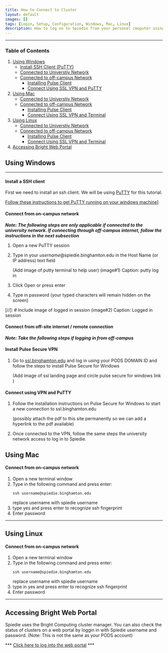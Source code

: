 ```yaml
---
title: How to Connect to Cluster
layout: default
images: []
tags: [Login, Setup, Configuration, Windows, Mac, Linux]
description: How to log on to Spiedie from your personal cmoputer using various operating systems.
---
```


***


### Table of Contents  

 1. [Using Windows](#using_windows)  
     * [Install SSH Client \(PuTTY\)](#windows_ssh) 
     * [Connected to Universtiy Network](#windows_connect)  
     * [Connected to off-campus Network](#windows_off_campus)  
         * [Installing Pulse Client ](#windows_vpn)
         * [Connect Using SSL VPN and PuTTY](#windows_vpn_connect)
 2. [Using Mac](#using_mac)
     * [Connected to Universtiy Network](#mac_connect)  
     * [Connected to off-campus Network](#mac_off_campus)  
         * [Installing Pulse Client ](#mac_vpn)
         * [Connect Using SSL VPN and Terminal](#mac_vpn_connect)
 3. [Using Linux](#using_linux)  
     * [Connected to Universtiy Network](#linux_connect)  
     * [Connected to off-campus Network](#linux_off_campus)  
         * [Installing Pulse Client ](#linux_vpn)
         * [Connect Using SSL VPN and Terminal](#linux_vpn_connect)
 4. [Accessing Bright Web Portal](#bright_web)

## <a name="using_windows"></a> Using Windows
***

#### <a name="windows_ssh"> </a>Install a SSH client

First we need to install an ssh client. We will be using <a href="https://www.putty.org" target="_blank">PuTTY</a> for this tutorial. 

<a href="https://www.ssh.com/ssh/putty/windows/install" target="_blank">Follow these instructions to get PuTTY running on your windows machine</a>]
   

#### <a name="windows_connect"> </a>Connect from on-campus network 

***Note: The following steps are only applicable if connected to the university network. If connecting through off-campus internet, follow the instructions in the next subsection***

1. Open a new PuTTY session
2. Type in your *username*@spiedie.binghamton.edu in the Host Name (or IP address) text field 
	
	(Add image of putty terminal to help user)
	(image#1)
	Caption: putty log in
3. Click Open or press enter
4. Type in password (your typed characters will remain hidden on the screen)


[//]: # Include image of logged in session
(image#2)
Caption: Logged in session 

#### <a name="windows_off_campus"></a>Connect from off-site internet / remote connection 

***Note: Take the following steps if logging in from off-campus***

#### <a name="windows_vpn"></a> Install Pulse Secure VPN

1. Go to [ssl.binghamton.edu](https://ssl.binghamton.edu) and log in using your PODS DOMAIN ID and follow the steps to install Pulse Secure for Windows 

	(Add image of ssl landing page and circle pulse secure for windows link	)

#### <a name="windows_vpn_connect"> </a>Connect using VPN and PuTTY

1. Follow the installation instructions on Pulse Secure for Windows to start a new connection to ssl.binghamton.edu

	(possibly attach the pdf to this site permanently so we can add a hyperlink to the pdf available)
2. Once connected to the VPN, follow the same steps the university network access to log in to Spiedie. 


## <a name="using_mac"> </a> Using Mac

#### <a name="mac_connect"> </a> Connect from on-campus network

1. Open a new terminal window
2. Type in the following command and press enter:
	``` shell
	ssh username@spiedie.binghamton.edu
	```
	replace username with spiedie username
3. type yes and press enter to recognize ssh fingerprint
4. Enter password


***



##  <a name="using_linux"> </a> Using Linux


#### <a name="linux_connect"> </a> Connect from on-campus network

1. Open a new terminal window
2. Type in the following command and press enter:
	``` shell
	ssh username@spiedie.binghamton.edu
	```
	replace username with spiedie username
3. type in yes and press enter to recognize ssh fingerprint
4. Enter password


***

## <a name="bright_web"></a> Accessing Bright Web Portal
Spiedie uses the Bright Computing cluster manager. You can also check the status of clusters on a web portal by loggin in with Spiedie username and password. (Note: This is not the same as your PODS account)

*** [Click here to log into the web portal](https://spiedie.binghamton.edu/userportal/) ***